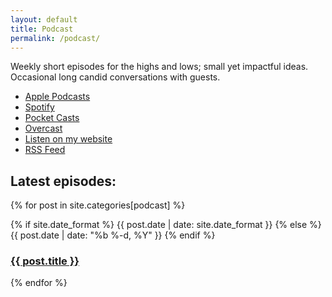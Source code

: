```yaml
---
layout: default
title: Podcast
permalink: /podcast/
---
```

Weekly short episodes for the highs and lows; small yet impactful ideas. Occasional long candid conversations with guests.

- [Apple Podcasts](https://podcasts.apple.com/podcast/id1511066766)
- [Spotify](https://open.spotify.com/show/0Ag9bNP2x2ova48QpnzSEy)
- [Pocket Casts](https://pca.st/rfr5tkab)
- [Overcast](https://overcast.fm/itunes1511066766)
- [Listen on my website](https://chaitanya.page/podcast/)
- [RSS Feed](https://chaitanya.page/feed/podcast)

<h2>Latest episodes:</h2>
          <section>
            {% for post in site.categories[podcast] %}
              <article">
                <p>
                {% if site.date_format %}
                    {{ post.date | date: site.date_format }}
                {% else %}
                    {{ post.date | date: "%b %-d, %Y" }}
                {% endif %}
               </p>
                <a href="{{ post.url | relative_url }}">
                  <h3>{{ post.title }}</h3>
                </a>
              </article>
						{% endfor %}
          </section>